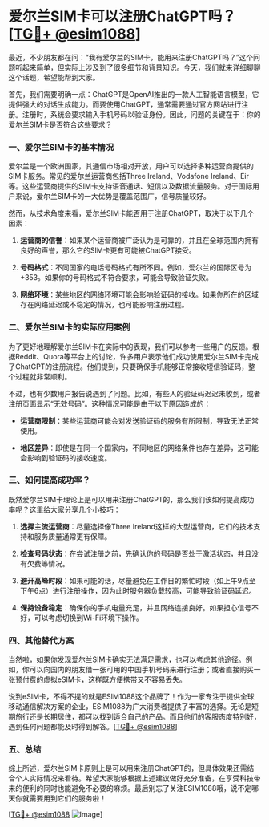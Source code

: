 # 爱尔兰SIM卡可以注册ChatGPT吗？[[TG💪+ @esim1088](https://t.me/s/esim1088)]

最近，不少朋友都在问：“我有爱尔兰的SIM卡，能用来注册ChatGPT吗？”这个问题听起来简单，但实际上涉及到了很多细节和背景知识。今天，我们就来详细聊聊这个话题，希望能帮到大家。

首先，我们需要明确一点：ChatGPT是OpenAI推出的一款人工智能语言模型，它提供强大的对话生成能力。而要使用ChatGPT，通常需要通过官方网站进行注册。注册时，系统会要求输入手机号码以验证身份。因此，问题的关键在于：你的爱尔兰SIM卡是否符合这些要求？

### 一、爱尔兰SIM卡的基本情况

爱尔兰是一个欧洲国家，其通信市场相对开放，用户可以选择多种运营商提供的SIM卡服务。常见的爱尔兰运营商包括Three Ireland、Vodafone Ireland、Eir等。这些运营商提供的SIM卡支持语音通话、短信以及数据流量服务。对于国际用户来说，爱尔兰SIM卡的一大优势是覆盖范围广，信号质量较好。

然而，从技术角度来看，爱尔兰SIM卡能否用于注册ChatGPT，取决于以下几个因素：

1. **运营商的信誉**：如果某个运营商被广泛认为是可靠的，并且在全球范围内拥有良好的声誉，那么它的SIM卡更有可能被ChatGPT接受。
   
2. **号码格式**：不同国家的电话号码格式有所不同。例如，爱尔兰的国际区号为+353。如果你的号码格式不符合要求，可能会导致验证失败。

3. **网络环境**：某些地区的网络环境可能会影响验证码的接收。如果你所在的区域存在网络延迟或不稳定的情况，也可能影响注册过程。

### 二、爱尔兰SIM卡的实际应用案例

为了更好地理解爱尔兰SIM卡在实际中的表现，我们可以参考一些用户的反馈。根据Reddit、Quora等平台上的讨论，许多用户表示他们成功使用爱尔兰SIM卡完成了ChatGPT的注册流程。他们提到，只要确保手机能够正常接收短信验证码，整个过程就非常顺利。

不过，也有少数用户报告说遇到了问题。比如，有些人的验证码迟迟未收到，或者注册页面显示“无效号码”。这种情况可能是由于以下原因造成的：

- **运营商限制**：某些运营商可能会对发送验证码的服务有所限制，导致无法正常使用。
  
- **地区差异**：即使是在同一个国家内，不同地区的网络条件也存在差异，这可能会影响到验证码的接收速度。

### 三、如何提高成功率？

既然爱尔兰SIM卡理论上是可以用来注册ChatGPT的，那么我们该如何提高成功率呢？这里给大家分享几个小技巧：

1. **选择主流运营商**：尽量选择像Three Ireland这样的大型运营商，它们的技术支持和服务质量通常更有保障。

2. **检查号码状态**：在尝试注册之前，先确认你的号码是否处于激活状态，并且没有欠费等情况。

3. **避开高峰时段**：如果可能的话，尽量避免在工作日的繁忙时段（如上午9点至下午6点）进行注册操作，因为此时服务器负载较高，可能导致验证码延迟。

4. **保持设备稳定**：确保你的手机电量充足，并且网络连接良好。如果担心信号不好，可以考虑切换到Wi-Fi环境下操作。

### 四、其他替代方案

当然啦，如果你发现爱尔兰SIM卡确实无法满足需求，也可以考虑其他途径。例如，你可以向国内的朋友借一张可用的中国手机号码来进行注册；或者直接购买一张预付费的虚拟eSIM卡，这样既方便携带又不容易丢失。

说到eSIM卡，不得不提的就是ESIM1088这个品牌了！作为一家专注于提供全球移动通信解决方案的企业，ESIM1088为广大消费者提供了丰富的选择。无论是短期旅行还是长期居住，都可以找到适合自己的产品。而且他们的客服态度特别好，遇到任何问题都能及时得到解答。[[TG💪+ @esim1088](https://t.me/s/esim1088)]

### 五、总结

综上所述，爱尔兰SIM卡原则上是可以用来注册ChatGPT的，但具体效果还需结合个人实际情况来看待。希望大家能够根据上述建议做好充分准备，在享受科技带来的便利的同时也能避免不必要的麻烦。最后别忘了关注ESIM1088哦，说不定哪天你就需要用到它们的服务啦！

[[TG💪+ @esim1088](https://t.me/s/esim1088) ![Image](https://i.postimg.cc/4NQfJmqS/Snipaste-2025-05-13-00-14-12.png)]
